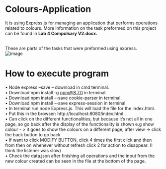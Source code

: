 # Colours-Application
It is using Express.js for managing an application that performs operations related to colours. More information on the task preformed on this project can be found in <b>Lab 4 Compulsary V2.docx. </b><br/><br/>

These are parts of the tasks that were preformed using express. <br/>
![image](https://user-images.githubusercontent.com/44726422/166506499-aad2ad93-d35b-43c7-8a03-d98132c1cfc0.png)


# How to execute program
•	Node express –save – download in cmd terminal. <br/>
•	Download npm install -g npm@8.7.0 in terminal. <br/>
•	Download npm install --save cookie-parser in terminal. <br/>
•	Download npm install --save express-session in terminal. <br/>
•	In terminal run node Express.js. This will load the file for the index.html. <br/>
•	Put this in the browser: http://localhost:8080/index.html .  <br/>
•	Can click on the different functionalities, but because it’s not all in one page, so go back after the display of the functionality is shown e.g show colour - > it goes to show the colours on a different page, after view -> click the back button to go back <br/>
•	If want to click MODIFY BUTTON, click 4 times the first click and then from then on whenever without refresh click 2 for action to disappear. (I think the listener was slow) <br/>
•	Check the data.json after finishing all operations and the input from the new colour created can be seen in the file at the bottom of the page. <br/>
